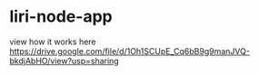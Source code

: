 # liri-node-app

view how it works here
https://drive.google.com/file/d/1Oh1SCUpE_Cq6bB9g9manJVQ-bkdjAbHO/view?usp=sharing

